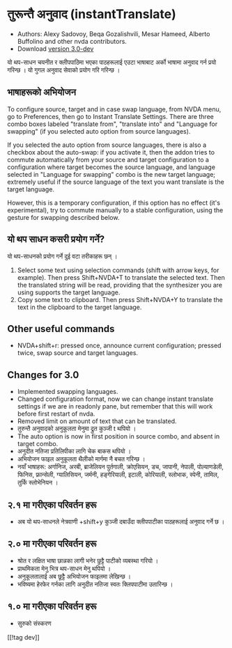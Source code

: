 # तुरून्तै अनुवाद (instantTranslate) #

* Authors: Alexy Sadovoy, Beqa Gozalishvili, Mesar Hameed, Alberto Buffolino
  and other nvda contributors.
* Download [version 3.0-dev][1]

यो थप-साधन चयनीत र क्लीपपाठिमा भएका पाठहरूलाई एउटा भाषाबाट अर्को भाषामा
अनुवाद गर्न प्रयो गरिन्छ । यो गुगल अनुवाद सेवाको प्रयोग गरि गरिन्छ ।

## भाषाहरूको अभियोजन ##
To configure source, target and in case swap language, from NVDA menu, go to
Preferences, then go to Instant Translate Settings.  There are three combo
boxes labeled "translate from", "translate into" and "Language for swapping"
(if you selected auto option from source languages).

If you selected the auto option from source languages, there is also a
checkbox about the auto-swap: if you activate it, then the addon tries to
commute automatically from your source and target configuration to a
configuration where target becomes the source language, and language
selected in "Language for swapping" combo is the new target language;
extremely useful if the source language of the text you want translate is
the target language.

However, this is a temporary configuration, if this option has no effect
(it's experimental), try to commute manually to a stable configuration,
using the gesture for swapping described below.

## यो थप साधन कसरी प्रयोग गर्ने? ##
यो थप-साधनको प्रयोग गर्ने दुई वटा तरीकाहरू छन् ।

1. Select some text using selection commands (shift with arrow keys, for
   example). Then press Shift+NVDA+T to translate the selected text. Then
   the translated string will be read, providing that the synthesizer you
   are using supports the target language.
2. Copy some text to clipboard. Then press Shift+NVDA+Y to translate the
   text in the clipboard to the target language.

## Other useful commands ##
* NVDA+shift+r: pressed once, announce current configuration; pressed twice,
  swap source and target languages.

## Changes for 3.0 ##
* Implemented swapping languages.
* Changed configuration format, now we can change instant translate settings
  if we are in readonly pane, but remember that this will work before first
  restart of nvda.
* Removed limit on amount of text that can be translated.
* तुरुन्तै अनुवादको अनुकूलता मेनुमा  द्रुत कुञ्जी t थपियो ।
* The auto option is now in first position in source combo, and absent in
  target combo.
* अनुदीत नतिजा प्रतिलिपीका लागि चेक बाकस थपियो ।
* अभियोजन फाइल अनुकूलता थैलीको मार्गमा नै बचत गरिन्छ । 
* नयाँ भाषाहरू: अर्गानिज, अरबी, ब्राजेलियन पुर्तगाली, क्रोएसियन, डच, जापानी,
  नेपाली, पोल्याणडेली, फिनिस, फ्रान्सेली, ग्यालिसियन, जर्मनी, हङ्गेरियाली,
  इटाली, कोरियाली, स्लोभाक, स्पेनी, तामिल, तुर्कि  स्लोभेनियन ।

## २.१ मा गरीएका परिवर्तन हरू ##
* अब यो थप-साधनले नेत्रवाणी +shift+y कुञ्जी दबाउँदा क्लीपपाटीका पाठहरूलाई
  अनुवाद गर्ने छ ।

## २.० मा गरीएका परिवर्तन हरू ##
* श्रोत र लक्षित भाषा छान्नका लागी भनेर छुट्टै पाटीको व्यबस्था गरियो ।
* प्राथमिकता मेनु भित्र थप-साधन मेनु थपियो ।
* अनुकूलतालाई अब छूट्टै अभियोजन फाइलमा लेखिन्छ ।
* भविष्यमा हेरफेर गर्नका लागि  अनुदीत नतिजा स्वतः क्लिपपाटीमा उतारिन्छ ।

## १.० मा गरीएका परिवर्तन हरू ##
* सुरुको संस्करण

[[!tag dev]]

[1]: http://addons.nvda-project.org/files/get.php?file=it-dev
